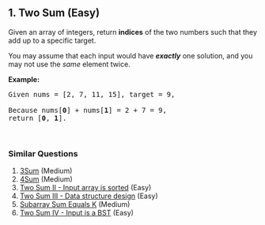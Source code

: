<!--|This file generated by command(leetcode description); DO NOT EDIT.    |-->
<!--+----------------------------------------------------------------------+-->
<!--|@author    Openset <openset.wang@gmail.com>                           |-->
<!--|@link      https://github.com/openset                                 |-->
<!--|@home      https://github.com/openset/leetcode                        |-->
<!--+----------------------------------------------------------------------+-->

## 1. Two Sum (Easy)

<p>Given an array of integers, return <strong>indices</strong> of the two numbers such that they add up to a specific target.</p>

<p>You may assume that each input would have <strong><em>exactly</em></strong> one solution, and you may not use the <em>same</em> element twice.</p>

<p><strong>Example:</strong></p>

<pre>
Given nums = [2, 7, 11, 15], target = 9,

Because nums[<strong>0</strong>] + nums[<strong>1</strong>] = 2 + 7 = 9,
return [<strong>0</strong>, <strong>1</strong>].
</pre>

<p>&nbsp;</p>


### Similar Questions
  1. [3Sum](https://github.com/openset/leetcode/tree/master/solution/3sum) (Medium)
  1. [4Sum](https://github.com/openset/leetcode/tree/master/solution/4sum) (Medium)
  1. [Two Sum II - Input array is sorted](https://github.com/openset/leetcode/tree/master/solution/two-sum-ii-input-array-is-sorted) (Easy)
  1. [Two Sum III - Data structure design](https://github.com/openset/leetcode/tree/master/solution/two-sum-iii-data-structure-design) (Easy)
  1. [Subarray Sum Equals K](https://github.com/openset/leetcode/tree/master/solution/subarray-sum-equals-k) (Medium)
  1. [Two Sum IV - Input is a BST](https://github.com/openset/leetcode/tree/master/solution/two-sum-iv-input-is-a-bst) (Easy)
